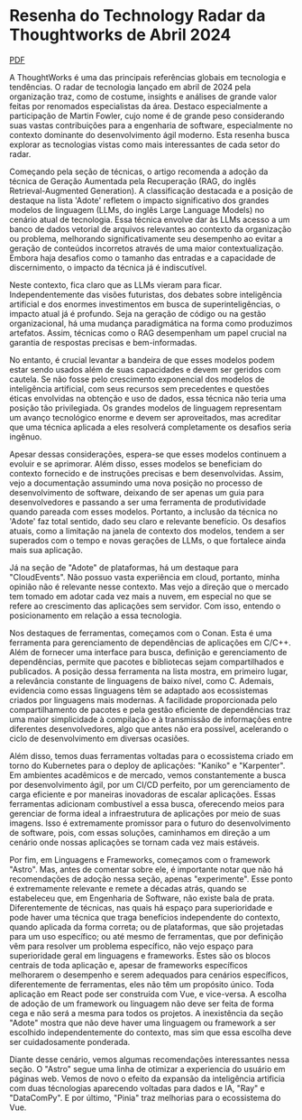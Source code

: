 # Resenha do Technology Radar da Thoughtworks de Abril 2024

[PDF](./tr_technology_radar_vol_30_pt-1.pdf)

A ThoughtWorks é uma das principais referências globais em tecnologia e tendências. O radar de tecnologia lançado em abril de 2024 pela organização traz, como de costume, insights e análises de grande valor feitas por renomados especialistas da área. Destaco especialmente a participação de Martin Fowler, cujo nome é de grande peso considerando suas vastas contribuições para a engenharia de software, especialmente no contexto dominante do desenvolvimento ágil moderno. Esta resenha busca explorar as tecnologias vistas como mais interessantes de cada setor do radar.

Começando pela seção de técnicas, o artigo recomenda a adoção da técnica de Geração Aumentada pela Recuperação (RAG, do inglês Retrieval-Augmented Generation). A classificação destacada e a posição de destaque na lista 'Adote' refletem o impacto significativo dos grandes modelos de linguagem (LLMs, do inglês Large Language Models) no cenário atual de tecnologia. Essa técnica envolve dar às LLMs acesso a um banco de dados vetorial de arquivos relevantes ao contexto da organização ou problema, melhorando significativamente seu desempenho ao evitar a geração de conteúdos incorretos através de uma maior contextualização. Embora haja desafios como o tamanho das entradas e a capacidade de discernimento, o impacto da técnica já é indiscutível.

Neste contexto, fica claro que as LLMs vieram para ficar. Independentemente das visões futuristas, dos debates sobre inteligência artificial e dos enormes investimentos em busca de superinteligências, o impacto atual já é profundo. Seja na geração de código ou na gestão organizacional, há uma mudança paradigmática na forma como produzimos artefatos. Assim, técnicas como o RAG desempenham um papel crucial na garantia de respostas precisas e bem-informadas.

No entanto, é crucial levantar a bandeira de que esses modelos podem estar sendo usados além de suas capacidades e devem ser geridos com cautela. Se não fosse pelo crescimento exponencial dos modelos de inteligência artificial, com seus recursos sem precedentes e questões éticas envolvidas na obtenção e uso de dados, essa técnica não teria uma posição tão privilegiada. Os grandes modelos de linguagem representam um avanço tecnológico enorme e devem ser aproveitados, mas acreditar que uma técnica aplicada a eles resolverá completamente os desafios seria ingênuo.

Apesar dessas considerações, espera-se que esses modelos continuem a evoluir e se aprimorar. Além disso, esses modelos se beneficiam do contexto fornecido e de instruções precisas e bem desenvolvidas. Assim, vejo a documentação assumindo uma nova posição no processo de desenvolvimento de software, deixando de ser apenas um guia para desenvolvedores e passando a ser uma ferramenta de produtividade quando pareada com esses modelos. Portanto, a inclusão da técnica no 'Adote' faz total sentido, dado seu claro e relevante benefício. Os desafios atuais, como a limitação na janela de contexto dos modelos, tendem a ser superados com o tempo e novas gerações de LLMs, o que fortalece ainda mais sua aplicação.

Já na seção de "Adote" de plataformas, há um destaque para "CloudEvents". Não possuo vasta experiência em cloud, portanto, minha opinião não é relevante nesse contexto. Mas vejo a direção que o mercado tem tomado em adotar cada vez mais a nuvem, em especial no que se refere ao crescimento das aplicações sem servidor. Com isso, entendo o posicionamento em relação a essa tecnologia.

Nos destaques de ferramentas, começamos com o Conan. Esta é uma ferramenta para gerenciamento de dependências de aplicações em C/C++. Além de fornecer uma interface para busca, definição e gerenciamento de dependências, permite que pacotes e bibliotecas sejam compartilhados e publicados. A posição dessa ferramenta na lista mostra, em primeiro lugar, a relevância constante de linguagens de baixo nível, como C. Ademais, evidencia como essas linguagens têm se adaptado aos ecossistemas criados por linguagens mais modernas. A facilidade proporcionada pelo compartilhamento de pacotes e pela gestão eficiente de dependências traz uma maior simplicidade à compilação e à transmissão de informações entre diferentes desenvolvedores, algo que antes não era possível, acelerando o ciclo de desenvolvimento em diversas ocasiões.

Além disso, temos duas ferramentas voltadas para o ecossistema criado em torno do Kubernetes para o deploy de aplicações: "Kaniko" e "Karpenter". Em ambientes acadêmicos e de mercado, vemos constantemente a busca por desenvolvimento ágil, por um CI/CD perfeito, por um gerenciamento de carga eficiente e por maneiras inovadoras de escalar aplicações. Essas ferramentas adicionam combustível a essa busca, oferecendo meios para gerenciar de forma ideal a infraestrutura de aplicações por meio de suas imagens. Isso é extremamente promissor para o futuro do desenvolvimento de software, pois, com essas soluções, caminhamos em direção a um cenário onde nossas aplicações se tornam cada vez mais estáveis.

Por fim, em Linguagens e Frameworks, começamos com o framework "Astro". Mas, antes de comentar sobre ele, é importante notar que não há recomendações de adoção nessa seção, apenas "experimente". Esse ponto é extremamente relevante e remete a décadas atrás, quando se estabeleceu que, em Engenharia de Software, não existe bala de prata. Diferentemente de técnicas, nas quais há espaço para superioridade e pode haver uma técnica que traga benefícios independente do contexto, quando aplicada da forma correta; ou de plataformas, que são projetadas para um uso específico; ou até mesmo de ferramentas, que por definição vêm para resolver um problema específico, não vejo espaço para superioridade geral em linguagens e frameworks. Estes são os blocos centrais de toda aplicação e, apesar de frameworks específicos melhorarem o desempenho e serem adequados para cenários específicos, diferentemente de ferramentas, eles não têm um propósito único. Toda aplicação em React pode ser construída com Vue, e vice-versa. A escolha de adoção de um framework ou linguagem não deve ser feita de forma cega e não será a mesma para todos os projetos. A inexistência da seção "Adote" mostra que não deve haver uma linguagem ou framework a ser escolhido independentemente do contexto, mas sim que essa escolha deve ser cuidadosamente ponderada.

Diante desse cenário, vemos algumas recomendações interessantes nessa seção. O "Astro" segue uma linha de otimizar a experiencia do usuário em páginas web. Vemos de novo o efeito da expansão da inteligência artificia com duas técnologias aparecendo voltadas para dados e IA, "Ray" e "DataComPy". E por último, "Pinia" traz melhorias para o ecossistema do Vue. 